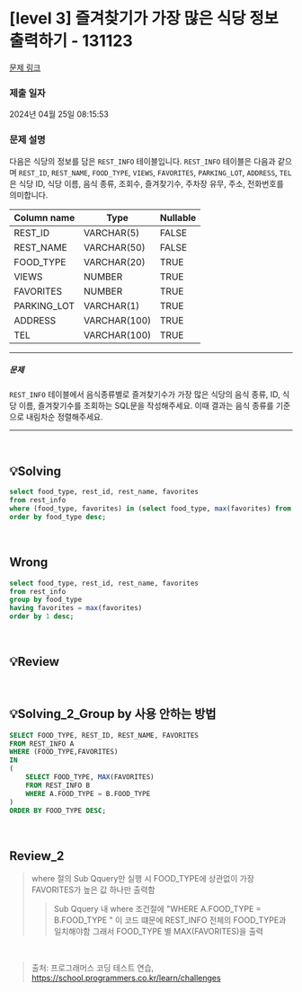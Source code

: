 # [level 3] 즐겨찾기가 가장 많은 식당 정보 출력하기 - 131123 

[문제 링크](https://school.programmers.co.kr/learn/courses/30/lessons/131123) 

### 제출 일자

2024년 04월 25일 08:15:53

### 문제 설명

<p>다음은 식당의 정보를 담은 <code>REST_INFO</code> 테이블입니다. <code>REST_INFO</code> 테이블은 다음과 같으며 <code>REST_ID</code>, <code>REST_NAME</code>, <code>FOOD_TYPE</code>, <code>VIEWS</code>, <code>FAVORITES</code>, <code>PARKING_LOT</code>, <code>ADDRESS</code>, <code>TEL</code>은 식당 ID, 식당 이름, 음식 종류, 조회수, 즐겨찾기수, 주차장 유무, 주소, 전화번호를 의미합니다.</p>
<table class="table">
        <thead><tr>
<th>Column name</th>
<th>Type</th>
<th>Nullable</th>
</tr>
</thead>
        <tbody><tr>
<td>REST_ID</td>
<td>VARCHAR(5)</td>
<td>FALSE</td>
</tr>
<tr>
<td>REST_NAME</td>
<td>VARCHAR(50)</td>
<td>FALSE</td>
</tr>
<tr>
<td>FOOD_TYPE</td>
<td>VARCHAR(20)</td>
<td>TRUE</td>
</tr>
<tr>
<td>VIEWS</td>
<td>NUMBER</td>
<td>TRUE</td>
</tr>
<tr>
<td>FAVORITES</td>
<td>NUMBER</td>
<td>TRUE</td>
</tr>
<tr>
<td>PARKING_LOT</td>
<td>VARCHAR(1)</td>
<td>TRUE</td>
</tr>
<tr>
<td>ADDRESS</td>
<td>VARCHAR(100)</td>
<td>TRUE</td>
</tr>
<tr>
<td>TEL</td>
<td>VARCHAR(100)</td>
<td>TRUE</td>
</tr>
</tbody>
      </table>
<hr>

<h5>문제</h5>

<p><code>REST_INFO</code> 테이블에서 음식종류별로 즐겨찾기수가 가장 많은 식당의 음식 종류, ID, 식당 이름, 즐겨찾기수를 조회하는 SQL문을 작성해주세요. 이때 결과는 음식 종류를 기준으로 내림차순 정렬해주세요.</p>

<hr>

<br />

## 💡Solving
```sql
select food_type, rest_id, rest_name, favorites
from rest_info
where (food_type, favorites) in (select food_type, max(favorites) from rest_info group by food_type)
order by food_type desc;
```

<br />

## Wrong
```sql
select food_type, rest_id, rest_name, favorites
from rest_info
group by food_type
having favorites = max(favorites)
order by 1 desc;
```

<br />

## 💡Review


<br />

## 💡Solving_2_Group by 사용 안하는 방법
```sql
SELECT FOOD_TYPE, REST_ID, REST_NAME, FAVORITES
FROM REST_INFO A
WHERE (FOOD_TYPE,FAVORITES) 
IN 
(
    SELECT FOOD_TYPE, MAX(FAVORITES) 
    FROM REST_INFO B
    WHERE A.FOOD_TYPE = B.FOOD_TYPE 
)
ORDER BY FOOD_TYPE DESC;
```

<br />

## Review_2
> where 절의 Sub Qquery만 실행 시 FOOD_TYPE에 상관없이 가장 FAVORITES가 높은 값 하나만 출력함
>> Sub Qquery 내 where 조건절에 "WHERE A.FOOD_TYPE = B.FOOD_TYPE " 이 코드 떄문에 REST_INFO 전체의 FOOD_TYPE과 일치해야함
>> 그래서 FOOD_TYPE 별 MAX(FAVORITES)을 출력

<br />

> 출처: 프로그래머스 코딩 테스트 연습, https://school.programmers.co.kr/learn/challenges
